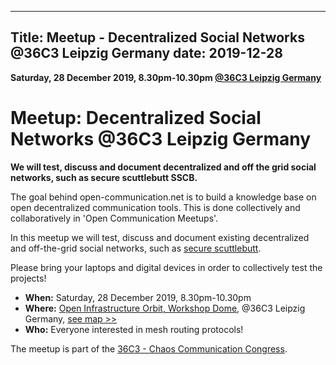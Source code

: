 
---
Title: Meetup - Decentralized Social Networks @36C3 Leipzig Germany
date: 2019-12-28
---

**Saturday, 28 December 2019, 8.30pm-10.30pm  [@36C3 Leipzig Germany](https://events.ccc.de/category/congress/36c3/)**

# Meetup: Decentralized Social Networks @36C3 Leipzig Germany

**We will test, discuss and document decentralized and off the grid social networks, such as secure scuttlebutt SSCB.**

The goal behind open-communication.net is to build a knowledge base on open decentralized communication tools. This is done collectively and collaboratively in 'Open Communication Meetups'.

In this meetup we will test, discuss and document existing decentralized and off-the-grid social networks, such as [secure scuttlebutt](https://scuttlebutt.nz/).

Please bring your laptops and digital devices in order to collectively test the projects!


* **When:** Saturday, 28 December 2019, 8.30pm-10.30pm
* **Where:** [Open Infrastructure Orbit, Workshop Dome](https://36c3.c3nav.de/l/oio-workshop/), @36C3 Leipzig Germany, [see map >>](https://www.openstreetmap.org/#map=15/51.3967/12.3981)
* **Who:** Everyone interested in mesh routing protocols!

The meetup is part of the [36C3 - Chaos Communication Congress](https://events.ccc.de/category/congress/36c3/).

